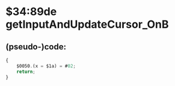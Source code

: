 ﻿
# $34:89de getInputAndUpdateCursor_OnB

<summary></summary>

## (pseudo-)code:
```js
{
	$0050.(x = $1a) = #02;
	return;
}
```



